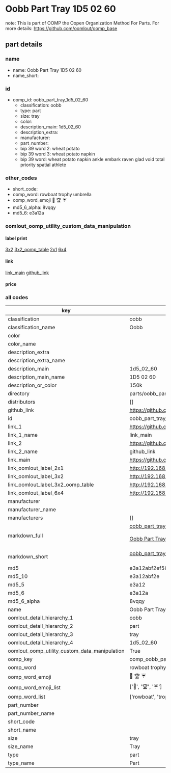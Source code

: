 # Oobb Part Tray 1D5 02 60  

note: This is part of OOMP the Oopen Organization Method For Parts. For more details: https://github.com/oomlout/oomp_base

##  part details





### name
* name: Oobb Part Tray 1D5 02 60
* name_short: 
### id
* oomp_id: oobb_part_tray_1d5_02_60
  * classification: oobb
  * type: part
  * size: tray
  * color: 
  * description_main: 1d5_02_60
  * description_extra: 
  * manufacturer: 
  * part_number: 
  * bip 39 word 2: wheat potato
  * bip 39 word 3: wheat potato napkin
  * bip 39 word: wheat potato napkin ankle embark raven glad void total priority spatial athlete

### other_codes
* short_code: 
* oomp_word: rowboat trophy umbrella
* oomp_word_emoji :rowboat: :trophy: :umbrella:
* md5_6_alpha: 8vqqy
* md5_6: e3a12a






### oomlout_oomp_utility_custom_data_manipulation
#### label print
[3x2](http://192.168.1.245:1112/?label=oomp%208vqqy)
[3x2_oomp_table](http://192.168.1.107:1112/?label=oomp%208vqqy)
[2x1](http://192.168.1.242:1112/?label=oomp%208vqqy)
[6x4](http://192.168.1.55:1112/?label=oomp%208vqqy)    

#### link

[link_main](https://github.com/oomlout/oomlout_oomp_current_version_messy/tree/main/parts/oobb_part_tray_1d5_02_60) [github_link](https://github.com/oomlout/oomlout_oomp_part_src/tree/main/parts/oobb_part_tray_1d5_02_60)                             

#### price







### all codes 
| key | value |  
| --- | --- |  
| classification | oobb |  
| classification_name | Oobb |  
| color |  |  
| color_name |  |  
| description_extra |  |  
| description_extra_name |  |  
| description_main | 1d5_02_60 |  
| description_main_name | 1D5 02 60 |  
| description_or_color | 150k |  
| directory | parts/oobb_part_tray_1d5_02_60 |  
| distributors | [] |  
| github_link | https://github.com/oomlout/oomlout_oomp_part_src/tree/main/parts/oobb_part_tray_1d5_02_60 |  
| id | oobb_part_tray_1d5_02_60 |  
| link_1 | https://github.com/oomlout/oomlout_oomp_current_version_messy/tree/main/parts/oobb_part_tray_1d5_02_60 |  
| link_1_name | link_main |  
| link_2 | https://github.com/oomlout/oomlout_oomp_part_src/tree/main/parts/oobb_part_tray_1d5_02_60 |  
| link_2_name | github_link |  
| link_main | https://github.com/oomlout/oomlout_oomp_current_version_messy/tree/main/parts/oobb_part_tray_1d5_02_60 |  
| link_oomlout_label_2x1 | http://192.168.1.242:1112/?label=oomp%208vqqy |  
| link_oomlout_label_3x2 | http://192.168.1.245:1112/?label=oomp%208vqqy |  
| link_oomlout_label_3x2_oomp_table | http://192.168.1.107:1112/?label=oomp%208vqqy |  
| link_oomlout_label_6x4 | http://192.168.1.55:1112/?label=oomp%208vqqy |  
| manufacturer |  |  
| manufacturer_name |  |  
| manufacturers | [] |  
| markdown_full | [oobb_part_tray_1d5_02_60](https://github.com/oomlout/oomlout_oomp_current_version_messy/tree/main/parts/oobb_part_tray_1d5_02_60)<br>[](https://github.com/oomlout/oomlout_oomp_current_version_messy/tree/main/parts/oobb_part_tray_1d5_02_60)<br>[Oobb Part Tray 1D5 02 60](https://github.com/oomlout/oomlout_oomp_current_version_messy/tree/main/parts/oobb_part_tray_1d5_02_60)<br><br> |  
| markdown_short | [oobb_part_tray_1d5_02_60](https://github.com/oomlout/oomlout_oomp_current_version_messy/tree/main/parts/oobb_part_tray_1d5_02_60)<br><br> |  
| md5 | e3a12abf2ef58c52c9a4209325ea37cf |  
| md5_10 | e3a12abf2e |  
| md5_5 | e3a12 |  
| md5_6 | e3a12a |  
| md5_6_alpha | 8vqqy |  
| name | Oobb Part Tray 1D5 02 60 |  
| oomlout_detail_hierarchy_1 | oobb |  
| oomlout_detail_hierarchy_2 | part |  
| oomlout_detail_hierarchy_3 | tray |  
| oomlout_detail_hierarchy_4 | 1d5_02_60 |  
| oomlout_oomp_utility_custom_data_manipulation | True |  
| oomp_key | oomp_oobb_part_tray_1d5_02_60 |  
| oomp_word | rowboat trophy umbrella |  
| oomp_word_emoji | :rowboat: :trophy: :umbrella: |  
| oomp_word_emoji_list | [':rowboat:', ':trophy:', ':umbrella:'] |  
| oomp_word_list | ['rowboat', 'trophy', 'umbrella'] |  
| part_number |  |  
| part_number_name |  |  
| short_code |  |  
| short_name |  |  
| size | tray |  
| size_name | Tray |  
| type | part |  
| type_name | Part |  
